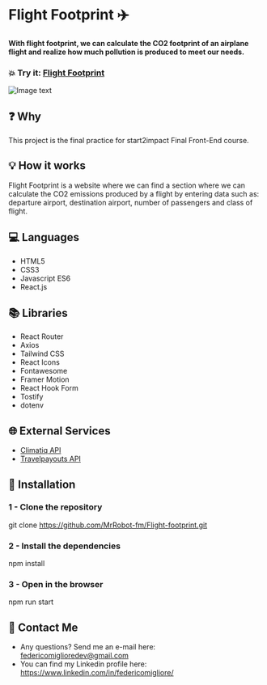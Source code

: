 # Flight Footprint ✈️
#### With flight footprint, we can calculate the CO2 footprint of an airplane flight and realize how much pollution is produced to meet our needs.

### 💥 Try it:  [Flight Footprint](https://flightfootprint.netlify.app/)


![Image text](https://user-images.githubusercontent.com/90281132/221364277-597070c6-c98a-439a-a9bf-e01a71f7693f.png)


## ❓ Why
This project is the final practice for start2impact Final Front-End course.

## 💡 How it works
Flight Footprint is a website where we can find a section where we can calculate the CO2 emissions produced by a flight by entering data such as: departure airport, destination airport, number of passengers and class of flight.

## 💻 Languages
* HTML5
* CSS3
* Javascript ES6
* React.js
## 📚 Libraries
* React Router
* Axios
* Tailwind CSS
* React Icons
* Fontawesome
* Framer Motion
* React Hook Form
* Tostify
* dotenv

## 🌐 External Services
* [Climatiq API](https://www.climatiq.io/docs#travel-flights)
* [Travelpayouts API](https://support.travelpayouts.com/hc/en-us/articles/360002322572-Autocomplete-API-for-countries-cities-and-airports-by-Aviasales)


## 💾 Installation

### 1 - Clone the repository
git clone https://github.com/MrRobot-fm/Flight-footprint.git

### 2 - Install the dependencies
npm install

### 3 - Open in the browser
npm run start

## 📧 Contact Me
* Any questions? Send me an e-mail here: federicomiglioredev@gmail.com
* You can find my Linkedin profile here: https://www.linkedin.com/in/federicomigliore/
